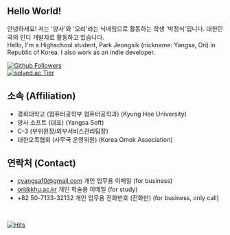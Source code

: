 ## Hello World! 
안녕하세요! 저는 '양사'와 '오리'라는 닉네임으로 활동하는 학생 '박정식'입니다. 대한민국의 인디 개발자로 활동하고 있습니다.<br>
Hello, I'm a Highschool student, Park Jeongsik (nickname: Yangsa, Ori) in Republic of Korea. I also work as an indie developer.


[![Github Followers](https://img.shields.io/github/followers/sat0317?color=009300&label=Github%20Followers&style=for-the-badge)](https://github.com/sat0317?tab=followers)<br>
[![solved.ac Tier](http://mazassumnida.wtf/api/v2/generate_badge?boj=sat0317)](https://solved.ac/sat0317)
<br>

## 소속 (Affiliation)
* 경희대학교 (컴퓨터공학부 컴퓨터공학과) (Kyung Hee University)
* 양사 소프트 (대표) (Yangsa Soft)
* C-3 (부위원장/외부서비스관리팀장)
* 대한오목협회 (사무국 운영위원) (Korea Omok Association)

## 연락처 (Contact)
* cyangsa10@gmail.com 개인 업무용 이메일 (for business)
* ori@khu.ac.kr 개인 학술용 이메일 (for study)
* +82 50-7133-32132 개인 업무용 전화번호 (전화만) (for business, only call)

<br>

[![Hits](https://hits.seeyoufarm.com/api/count/incr/badge.svg?url=https%3A%2F%2Fgithub.com%2Fsat0317)](https://github.com/sat0317)
